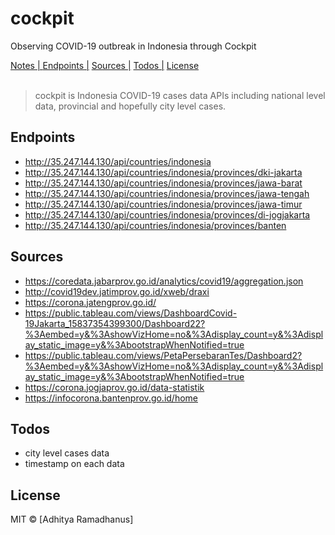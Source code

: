 # cockpit
Observing COVID-19 outbreak in Indonesia through Cockpit

<p>
  <a href="notes">Notes | </a>
  <a href="#endpoints">Endpoints |</a>
  <a href="#Sources">Sources |</a>
  <a href="#Todos">Todos |</a>
  <a href="#licenses">License</a>
  <br><br>
  <blockquote>
	cockpit is Indonesia COVID-19 cases data APIs including national level data, provincial and hopefully city level cases.
  </blockquote>
</p>

Endpoints
---------
- http://35.247.144.130/api/countries/indonesia
- http://35.247.144.130/api/countries/indonesia/provinces/dki-jakarta
- http://35.247.144.130/api/countries/indonesia/provinces/jawa-barat
- http://35.247.144.130/api/countries/indonesia/provinces/jawa-tengah
- http://35.247.144.130/api/countries/indonesia/provinces/jawa-timur
- http://35.247.144.130/api/countries/indonesia/provinces/di-jogjakarta
- http://35.247.144.130/api/countries/indonesia/provinces/banten

Sources
-------
- https://coredata.jabarprov.go.id/analytics/covid19/aggregation.json
- http://covid19dev.jatimprov.go.id/xweb/draxi
- https://corona.jatengprov.go.id/
- https://public.tableau.com/views/DashboardCovid-19Jakarta_15837354399300/Dashboard22?%3Aembed=y&%3AshowVizHome=no&%3Adisplay_count=y&%3Adisplay_static_image=y&%3AbootstrapWhenNotified=true
- https://public.tableau.com/views/PetaPersebaranTes/Dashboard2?%3Aembed=y&%3AshowVizHome=no&%3Adisplay_count=y&%3Adisplay_static_image=y&%3AbootstrapWhenNotified=true
- https://corona.jogjaprov.go.id/data-statistik
- https://infocorona.bantenprov.go.id/home

Todos
-----
- city level cases data
- timestamp on each data

License
----

MIT © [Adhitya Ramadhanus]
